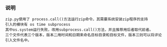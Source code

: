 ### 说明
	zip.py使用了 process.call()方法运行zip命令，其需要系统安装zip程序的支持
	引入的模块有 os time subprocess
    其中os.system运行失败，改用subprocess.call()方法，并且推荐用后者取代前者。
	三个文件代表三个版本，版本二用时间和日期来命名目标目录和目标文件，版本三则可以将评论引入文件名中。